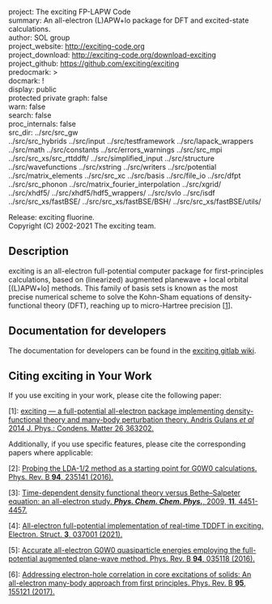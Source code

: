 project: The exciting FP-LAPW Code  
summary: An all-electron (L)APW+lo package for DFT and excited-state calculations.  
author: SOL group  
project_website: http://exciting-code.org  
project_download: http://exciting-code.org/download-exciting  
project_github: https://github.com/exciting/exciting  
predocmark: >  
docmark: !  
display: public  
         protected
         private
graph: false  
warn: false  
search: false  
proc_internals: false  
src_dir: ../src/src_gw  
         ../src/src_hybrids
         ../src/input
         ../src/testframework
         ../src/lapack_wrappers
         ../src/math 
         ../src/constants
         ../src/errors_warnings
         ../src/src_mpi
         ../src/src_xs/src_rttddft/
         ../src/simplified_input
         ../src/structure
         ../src/wavefunctions
         ../src/xstring
         ../src/writers
         ../src/potential
         ../src/matrix_elements
         ../src/src_xc
         ../src/basis
         ../src/file_io
         ../src/dfpt
         ../src/src_phonon
         ../src/matrix_fourier_interpolation
         ../src/xgrid/
         ../src/xhdf5/
         ../src/xhdf5/hdf5_wrappers/ 
	     ../src/svlo
         ../src/isdf
         ../src/src_xs/fastBSE/
         ../src/src_xs/fastBSE/BSH/
         ../src/src_xs/fastBSE/utils/

[//]: # "Note, ford commands can not be separated by whitelines."  
[//]: # "More information on ford's project file options can be found at:"  
[//]: # "https://github.com/Fortran-FOSS-Programmers/ford/wiki/Project-File-Options"  

Release: exciting fluorine.  
Copyright (C) 2002-2021 The exciting team.  

## Description

exciting is an all-electron full-potential computer package for
first-principles calculations, based on (linearized) augmented
planewave + local orbital [(L)APW+lo] methods. This family of
basis sets is known as the most precise numerical scheme to
solve the Kohn-Sham equations of density-functional theory (DFT),
reaching up to micro-Hartree precision [[1](#citing-exciting-in-your-work)].

## Documentation for developers

The documentation for developers can be found in the [exciting gitlab wiki](https://git.physik.hu-berlin.de/sol/exciting/-/wikis/home).

## Citing exciting in Your Work

If you use exciting in your work, please cite the following paper:

[1]: [exciting — a full-potential all-electron package implementing density-functional theory and many-body perturbation theory. Andris Gulans *et al* 2014 J. Phys.: Condens. Matter 26 363202.](https://doi.org/10.1088/0953-8984/26/36/363202)

Additionally, if you use specific features, please cite the corresponding papers where applicable:  

[2]: [Probing the LDA-1/2 method as a starting point for G0W0 calculations. Phys. Rev. B **94**, 235141 (2016).](https://doi.org/10.1103/PhysRevB.94.235141)

[3]: [Time-dependent density functional theory versus Bethe–Salpeter equation: an all-electron study. ***Phys. Chem. Chem. Phys.***, 2009, **11**, 4451-4457.](https://doi.org/10.1039/B903676H)

[4]: [All-electron full-potential implementation of real-time TDDFT in exciting. Electron. Struct. **3**, 037001 (2021).](https://doi.org/10.1088/2516-1075/ac0c26)

[5]: [Accurate all-electron G0W0 quasiparticle energies employing the full-potential augmented plane-wave method. Phys. Rev. B **94**, 035118 (2016).](https://doi.org/10.1103/PhysRevB.94.035118)

[6]: [Addressing electron-hole correlation in core excitations of solids: An all-electron many-body approach from first principles. Phys. Rev. B **95**, 155121 (2017).](https://doi.org/10.1103/PhysRevB.95.155121)
